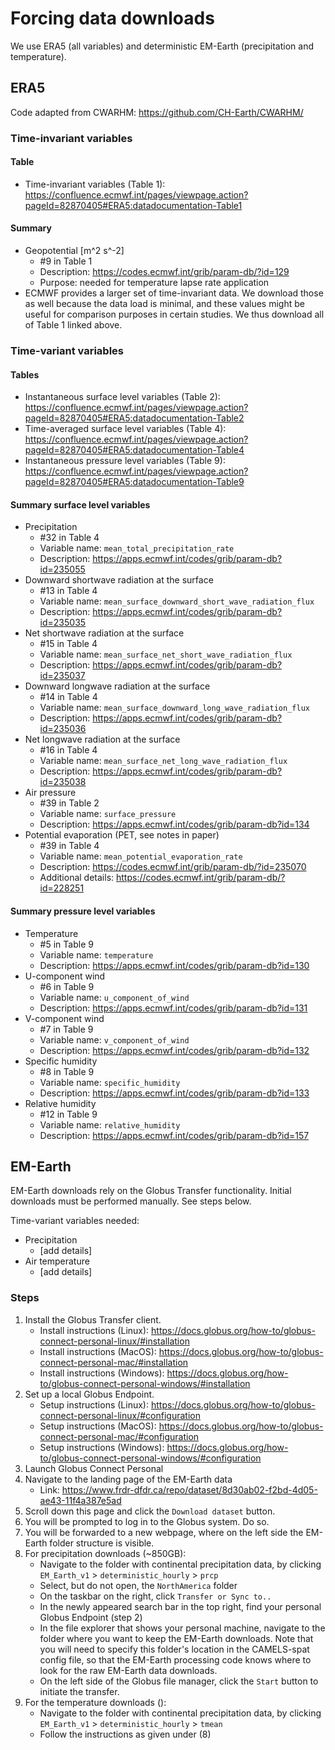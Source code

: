 # Forcing data downloads
We use ERA5 (all variables) and deterministic EM-Earth (precipitation and temperature).

## ERA5
Code adapted from CWARHM: https://github.com/CH-Earth/CWARHM/

###  Time-invariant variables
#### Table
- Time-invariant variables (Table 1): https://confluence.ecmwf.int/pages/viewpage.action?pageId=82870405#ERA5:datadocumentation-Table1

#### Summary
- Geopotential [m^2 s^-2]
    - #9 in Table 1 
    - Description: https://codes.ecmwf.int/grib/param-db/?id=129
    - Purpose: needed for temperature lapse rate application
- ECMWF provides a larger set of time-invariant data. We download those as well because the data load is minimal, and these values might be useful for comparison purposes in certain studies. We thus download all of Table 1 linked above.

###  Time-variant variables
#### Tables
- Instantaneous surface level variables (Table 2): https://confluence.ecmwf.int/pages/viewpage.action?pageId=82870405#ERA5:datadocumentation-Table2
- Time-averaged surface level variables (Table 4): https://confluence.ecmwf.int/pages/viewpage.action?pageId=82870405#ERA5:datadocumentation-Table4
- Instantaneous pressure level variables (Table 9): https://confluence.ecmwf.int/pages/viewpage.action?pageId=82870405#ERA5:datadocumentation-Table9

#### Summary surface level variables
- Precipitation
    - #32 in Table 4
    - Variable name: `mean_total_precipitation_rate`
    - Description: https://apps.ecmwf.int/codes/grib/param-db?id=235055
- Downward shortwave radiation at the surface
    - #13 in Table 4
    - Variable name: `mean_surface_downward_short_wave_radiation_flux`
    - Description: https://apps.ecmwf.int/codes/grib/param-db?id=235035
- Net shortwave radiation at the surface
    - #15 in Table 4
    - Variable name: `mean_surface_net_short_wave_radiation_flux`
    - Description: https://apps.ecmwf.int/codes/grib/param-db?id=235037
- Downward longwave radiation at the surface
    - #14 in Table 4
    - Variable name: `mean_surface_downward_long_wave_radiation_flux`
    - Description: https://apps.ecmwf.int/codes/grib/param-db?id=235036
- Net longwave radiation at the surface
    - #16 in Table 4
    - Variable name: `mean_surface_net_long_wave_radiation_flux`
    - Description: https://apps.ecmwf.int/codes/grib/param-db?id=235038
- Air pressure
    - #39 in Table 2
    - Variable name: `surface_pressure`
    - Description: https://apps.ecmwf.int/codes/grib/param-db?id=134
- Potential evaporation (PET, see notes in paper)
    - #39 in Table 4
    - Variable name: `mean_potential_evaporation_rate`
    - Description: https://codes.ecmwf.int/grib/param-db/?id=235070
    - Additional details: https://codes.ecmwf.int/grib/param-db/?id=228251

#### Summary pressure level variables
-  Temperature
    - #5 in Table 9
    - Variable name: `temperature`
    - Description: https://apps.ecmwf.int/codes/grib/param-db?id=130
- U-component wind
    - #6 in Table 9
    - Variable name: `u_component_of_wind`
    - Description: https://apps.ecmwf.int/codes/grib/param-db?id=131
- V-component wind
    - #7 in Table 9
    - Variable name: `v_component_of_wind`
    - Description: https://apps.ecmwf.int/codes/grib/param-db?id=132
- Specific humidity
    - #8 in Table 9
    - Variable name: `specific_humidity`
    - Description: https://apps.ecmwf.int/codes/grib/param-db?id=133
- Relative humidity
    - #12 in Table 9
    - Variable name: `relative_humidity`
    - Description: https://apps.ecmwf.int/codes/grib/param-db?id=157

## EM-Earth
EM-Earth downloads rely on the Globus Transfer functionality. Initial downloads must be performed manually. See steps below.

Time-variant variables needed:
- Precipitation
    - [add details]
- Air temperature
    - [add details]
 
### Steps
1. Install the Globus Transfer client.
	- Install instructions (Linux): https://docs.globus.org/how-to/globus-connect-personal-linux/#installation
	- Install instructions (MacOS): https://docs.globus.org/how-to/globus-connect-personal-mac/#installation
	- Install instructions (Windows): https://docs.globus.org/how-to/globus-connect-personal-windows/#installation
2. Set up a local Globus Endpoint.
	- Setup instructions (Linux): https://docs.globus.org/how-to/globus-connect-personal-linux/#configuration
	- Setup instructions (MacOS): https://docs.globus.org/how-to/globus-connect-personal-mac/#configuration
	- Setup instructions (Windows): https://docs.globus.org/how-to/globus-connect-personal-windows/#configuration
3. Launch Globus Connect Personal
4. Navigate to the landing page of the EM-Earth data
	- Link: https://www.frdr-dfdr.ca/repo/dataset/8d30ab02-f2bd-4d05-ae43-11f4a387e5ad
5. Scroll down this page and click the `Download dataset` button. 
6. You will be prompted to log in to the Globus system. Do so.
7. You will be forwarded to a new webpage, where on the left side the EM-Earth folder structure is visible.
8. For precipitation downloads (~850GB):
	- Navigate to the folder with continental precipitation data, by clicking `EM_Earth_v1` > `deterministic_hourly` > `prcp`
	- Select, but do not open, the `NorthAmerica` folder
	- On the taskbar on the right, click `Transfer or Sync to..`
	- In the newly appeared search bar in the top right, find your personal Globus Endpoint (step 2)
	- In the file explorer that shows your personal machine, navigate to the folder where you want to keep the EM-Earth downloads. Note that you will need to specify this folder's location in the CAMELS-spat config file, so that the EM-Earth processing code knows where to look for the raw EM-Earth data downloads.
	- On the left side of the Globus file manager, click the `Start` button to initiate the transfer.
9. For the temperature downloads ():
	- Navigate to the folder with continental precipitation data, by clicking `EM_Earth_v1` > `deterministic_hourly` > `tmean`
	- Follow the instructions as given under (8)
